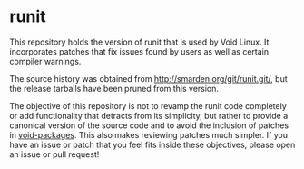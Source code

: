 # runit

This repository holds the version of runit that is used by Void Linux. It
incorporates patches that fix issues found by users as well as certain compiler
warnings.

The source history was obtained from <http://smarden.org/git/runit.git/>, but
the release tarballs have been pruned from this version.

The objective of this repository is not to revamp the runit code completely or
add functionality that detracts from its simplicity, but rather to provide a
canonical version of the source code and to avoid the inclusion of patches in
[void-packages](https://github.com/void-linux/void-packages). This also makes
reviewing patches much simpler. If you have an issue or patch that you feel fits
inside these objectives, please open an issue or pull request!
